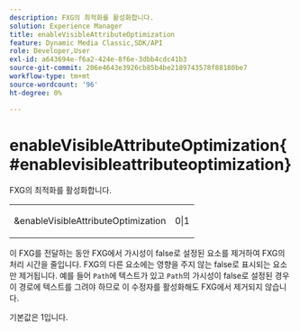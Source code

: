 ```yaml
---
description: FXG의 최적화를 활성화합니다.
solution: Experience Manager
title: enableVisibleAttributeOptimization
feature: Dynamic Media Classic,SDK/API
role: Developer,User
exl-id: a643694e-f6a2-424e-8f6e-3dbb4cdc41b3
source-git-commit: 206e4643e3926cb85b4be2189743578f88180be7
workflow-type: tm+mt
source-wordcount: '96'
ht-degree: 0%

---
```


# enableVisibleAttributeOptimization{#enablevisibleattributeoptimization}

FXG의 최적화를 활성화합니다.

<table id="simpletable_FDE0D8786BC747AF87A336452500E695"> 
 <tr class="strow"> 
  <td class="stentry"> <p><span class="codeph"> &amp;enableVisibleAttributeOptimization</span> </p> </td> 
  <td class="stentry"> <p>0|1 </p></td> 
 </tr> 
</table>

이 FXG를 전달하는 동안 FXG에서 가시성이 false로 설정된 요소를 제거하여 FXG의 처리 시간을 줄입니다. FXG의 다른 요소에는 영향을 주지 않는 false로 표시되는 요소만 제거됩니다. 예를 들어 `Path`에 텍스트가 있고 `Path`의 가시성이 false로 설정된 경우 이 경로에 텍스트를 그려야 하므로 이 수정자를 활성화해도 FXG에서 제거되지 않습니다.

기본값은 1입니다.
